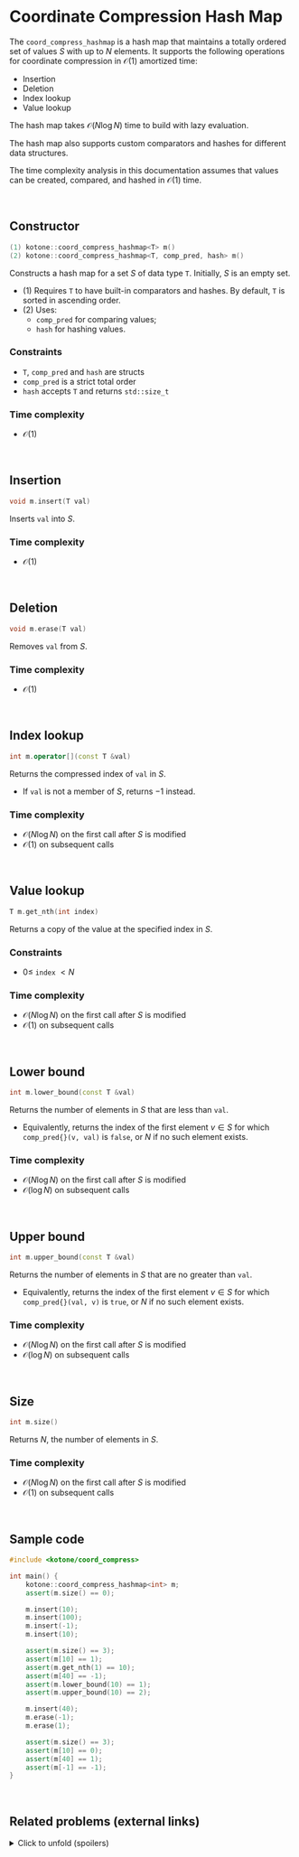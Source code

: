 # Coordinate Compression Hash Map

The `coord_compress_hashmap` is a hash map that maintains a totally ordered set of values $S$ with up to $N$ elements. It supports the following operations for coordinate compression in $\mathcal{O}(1)$ amortized time:

* Insertion
* Deletion
* Index lookup
* Value lookup

The hash map takes $\mathcal{O}(N\log N)$ time to build with lazy evaluation.

The hash map also supports custom comparators and hashes for different data structures.

The time complexity analysis in this documentation assumes that values can be created, compared, and hashed in $\mathcal{O}(1)$ time.

<br>

## Constructor

```cpp
(1) kotone::coord_compress_hashmap<T> m()
(2) kotone::coord_compress_hashmap<T, comp_pred, hash> m()
```

Constructs a hash map for a set $S$ of data type `T`. Initially, $S$ is an empty set.

* (1) Requires `T` to have built-in comparators and hashes. By default, `T` is sorted in ascending order.
* (2) Uses:
    * `comp_pred` for comparing values;
    * `hash` for hashing values.

### Constraints

* `T`, `comp_pred` and `hash` are structs
* `comp_pred` is a strict total order
* `hash` accepts `T` and returns `std::size_t`

### Time complexity

* $\mathcal{O}(1)$

<br>

## Insertion

```cpp
void m.insert(T val)
```

Inserts `val` into $S$.

### Time complexity

* $\mathcal{O}(1)$

<br>

## Deletion

```cpp
void m.erase(T val)
```

Removes `val` from $S$.

### Time complexity

* $\mathcal{O}(1)$

<br>

## Index lookup

```cpp
int m.operator[](const T &val)
```

Returns the compressed index of `val` in $S$.

* If `val` is not a member of $S$, returns $-1$ instead.

### Time complexity

* $\mathcal{O}(N\log N)$ on the first call after $S$ is modified
* $\mathcal{O}(1)$ on subsequent calls

<br>

## Value lookup

```cpp
T m.get_nth(int index)
```

Returns a copy of the value at the specified index in $S$.

### Constraints

* $0\leq$ `index` $\lt N$

### Time complexity

* $\mathcal{O}(N\log N)$ on the first call after $S$ is modified
* $\mathcal{O}(1)$ on subsequent calls

<br>

## Lower bound

```cpp
int m.lower_bound(const T &val)
```

Returns the number of elements in $S$ that are less than `val`.

* Equivalently, returns the index of the first element $v\in S$ for which `comp_pred{}(v, val)` is `false`, or $N$ if no such element exists.

### Time complexity

* $\mathcal{O}(N\log N)$ on the first call after $S$ is modified
* $\mathcal{O}(\log N)$ on subsequent calls

<br>

## Upper bound

```cpp
int m.upper_bound(const T &val)
```

Returns the number of elements in $S$ that are no greater than `val`.

* Equivalently, returns the index of the first element $v\in S$ for which `comp_pred{}(val, v)` is `true`, or $N$ if no such element exists.

### Time complexity

* $\mathcal{O}(N\log N)$ on the first call after $S$ is modified
* $\mathcal{O}(\log N)$ on subsequent calls

<br>

## Size

```cpp
int m.size()
```

Returns $N$, the number of elements in $S$.

### Time complexity

* $\mathcal{O}(N\log N)$ on the first call after $S$ is modified
* $\mathcal{O}(1)$ on subsequent calls

<br>

## Sample code

```cpp
#include <kotone/coord_compress>

int main() {
    kotone::coord_compress_hashmap<int> m;
    assert(m.size() == 0);

    m.insert(10);
    m.insert(100);
    m.insert(-1);
    m.insert(10);

    assert(m.size() == 3);
    assert(m[10] == 1);
    assert(m.get_nth(1) == 10);
    assert(m[40] == -1);
    assert(m.lower_bound(10) == 1);
    assert(m.upper_bound(10) == 2);

    m.insert(40);
    m.erase(-1);
    m.erase(1);

    assert(m.size() == 3);
    assert(m[10] == 0);
    assert(m[40] == 1);
    assert(m[-1] == -1);
}
```

<br>

## Related problems (external links)

<details><summary>Click to unfold (spoilers)</summary>

* [ABC 168 F - . (Single Dot)](https://atcoder.jp/contests/abc168/tasks/abc168_f)
* [ABC 320 G - Slot Strategy 2 (Hard)](https://atcoder.jp/contests/abc320/tasks/abc320_g)

</details>

<br>
